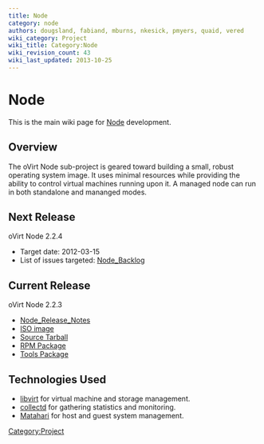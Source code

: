 ```yaml
---
title: Node
category: node
authors: dougsland, fabiand, mburns, nkesick, pmyers, quaid, vered
wiki_category: Project
wiki_title: Category:Node
wiki_revision_count: 43
wiki_last_updated: 2013-10-25
---
```


# Node

This is the main wiki page for [Node](Node) development.

## Overview

The oVirt Node sub-project is geared toward building a small, robust operating system image. It uses minimal resources while providing the ability to control virtual machines running upon it. A managed node can run in both standalone and mananged modes.

## Next Release

oVirt Node 2.2.4

*   Target date: 2012-03-15
*   List of issues targeted: [Node_Backlog](Node_Backlog)

## Current Release

oVirt Node 2.2.3

*   [Node_Release_Notes](Node_Release_Notes)
*   [ISO image](http://ovirt.org/releases/stable/binary/ovirt-node-image-2.2.3-1.1.fc16.iso)
*   [Source Tarball](http://ovirt.org/releases/stable/src/ovirt-node-2.2.3.tar.gz)
*   [RPM Package](http://ovirt.org/releases/stable/fedora/16/ovirt-node-2.2.3-1.fc16.noarch.rpm)
*   [Tools Package](http://ovirt.org/releases/stable/fedora/16/ovirt-node-tools-2.2.3-1.fc16.noarch.rpm)

## Technologies Used

*   [libvirt](http://libvirt.org/) for virtual machine and storage management.
*   [collectd](http://collectd.org/) for gathering statistics and monitoring.
*   [Matahari](http://matahari.fedorahosted.org) for host and guest system management.

<Category:Project>
